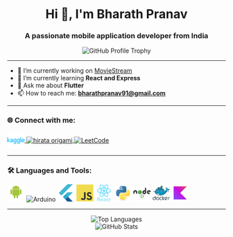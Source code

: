<h1 align="center">Hi 👋, I'm Bharath Pranav</h1>
<h3 align="center">A passionate mobile application developer from India</h3>

<div align="center">
  <picture>
    <source media="(prefers-color-scheme: dark)" srcset="https://github-profile-trophy.vercel.app/?username=hirata-origami&theme=onestar&no-frame=true">
    <img src="https://github-profile-trophy.vercel.app/?username=hirata-origami&theme=gruvbox&no-frame=true" alt="GitHub Profile Trophy" />
  </picture>
</div>

---

- 🔭 I’m currently working on [MovieStream](https://github.com/Hirata-Origami/MovieStream)
- 🌱 I’m currently learning **React and Express**
- 💬 Ask me about **Flutter**
- 📫 How to reach me: **bharathpranav91@gmail.com**

---

<h3 align="left">🌐 Connect with me:</h3>
<p align="left">
  <a href="https://kaggle.com/bharathpranav" target="blank">
    <img align="center" src="https://raw.githubusercontent.com/devicons/devicon/master/icons/kaggle/kaggle-original-wordmark.svg" alt="Kaggle" height="40" />
  </a>
  <a href="https://www.hackerrank.com/bharathpranav91" target="blank">
    <img align="center" src="https://raw.githubusercontent.com/rahuldkjain/github-profile-readme-generator/master/src/images/icons/Social/hackerrank.svg" alt="hirata origami" height="30" width="40" />
  </a>
  <a href="https://leetcode.com/u/hiratoomigami/" target="blank">
    <img align="center" src="https://raw.githubusercontent.com/rahuldkjain/github-profile-readme-generator/master/src/images/icons/Social/leet-code.svg" alt="LeetCode" height="40" />
  </a>
</p>

---

<h3 align="left">🛠️ Languages and Tools:</h3>
<p align="left">
  <img src="https://raw.githubusercontent.com/devicons/devicon/master/icons/android/android-original-wordmark.svg" alt="Android" width="40" height="40" />
  <img src="https://cdn.worldvectorlogo.com/logos/arduino-1.svg" alt="Arduino" width="40" height="40" />
  <img src="https://raw.githubusercontent.com/devicons/devicon/master/icons/flutter/flutter-original.svg" alt="Flutter" width="40" height="40" />
  <img src="https://raw.githubusercontent.com/devicons/devicon/master/icons/javascript/javascript-original.svg" alt="JavaScript" width="40" height="40" />
  <img src="https://raw.githubusercontent.com/devicons/devicon/master/icons/react/react-original-wordmark.svg" alt="React" width="40" height="40" />
  <img src="https://raw.githubusercontent.com/devicons/devicon/master/icons/python/python-original.svg" alt="Python" width="40" height="40" />
  <img src="https://raw.githubusercontent.com/devicons/devicon/master/icons/nodejs/nodejs-original-wordmark.svg" alt="Node.js" width="40" height="40" />
  <img src="https://raw.githubusercontent.com/devicons/devicon/master/icons/docker/docker-original-wordmark.svg" alt="Docker" width="40" height="40" />
  <img src="https://raw.githubusercontent.com/devicons/devicon/master/icons/kotlin/kotlin-original.svg" alt="Kotlin" width="40" height="40" />
</p>

---

<div align="center">
  <picture>
    <source media="(prefers-color-scheme: dark)" srcset="https://github-readme-stats.vercel.app/api/top-langs/?username=hirata-origami&layout=compact&theme=chartreuse-dark">
    <img src="https://github-readme-stats.vercel.app/api/top-langs/?username=hirata-origami&layout=compact&theme=vue" alt="Top Languages" />
  </picture>
</div>

<div align="center">
  <picture>
    <source media="(prefers-color-scheme: dark)" srcset="https://github-readme-stats.vercel.app/api?username=hirata-origami&show_icons=true&theme=chartreuse-dark">
    <img src="https://github-readme-stats.vercel.app/api?username=hirata-origami&show_icons=true&theme=vue" alt="GitHub Stats" />
  </picture>
</div>
